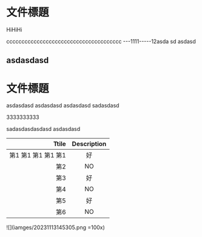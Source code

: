 # 文件標題
HiHiHi


cccccccccccccccccccccccccccccccccccccc
\---1111-----12asda
sd
asdasd

## asdasdasd

# 文件標題

asdasdasd
asdasdasd
asdasdasd
sadasdasd


3333333333

sadasdasdasdasd
asdasdasd

|                   Ttile | Description |
| ----------------------: | :---------: |
| 第1 第1 第1 第1 第1 |     好      |
|                     第2 |     NO      |
|                     第3 |     好      |
|                     第4 |     NO      |
|                     第5 |     好      |
|                     第6 |     NO      |


![](iamges/20231113145305.png =100x)